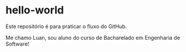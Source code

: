 # hello-world
Este repositório é para praticar o fluxo do GitHub.

Me chamo Luan, sou aluno do curso de Bacharelado em Engenharia de Software!

